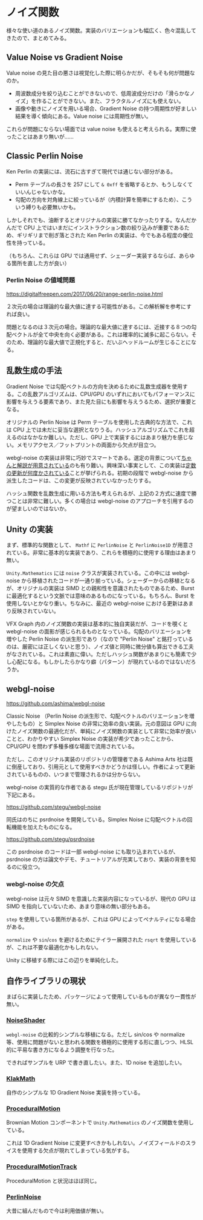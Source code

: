 # ノイズ関数

様々な使い道のあるノイズ関数。実装のバリエーションも幅広く、色々混乱してきたので、まとめてみる。

## Value Noise vs Gradient Noise

Value noise の見た目の悪さは視覚化した際に明らかだが、そもそも何が問題なのか。

- 周波数成分を絞り込むことができないので、低周波成分だけの「滑らかなノイズ」を作ることができない。また、フラクタルノイズにも使えない。
- 画像や動きにノイズを用いる場合、Gradient Noise の持つ周期性が好ましい結果を導く傾向にある。Value noise には周期性が無い。

これらが問題にならない場面では value noise も使えると考えられる。実際に使ったことはあまり無いが……

## Classic Perlin Noise

Ken Perlin の実装には、流石に古すぎて現代では通じない部分がある。

- Perm テーブルの長さを 257 にして `& 0xff` を省略するとか、もうしなくていいんじゃないかな。
- 勾配の方向を対角線上に絞っているが（内積計算を簡単にするため）、こういう縛りも必要無いかも。

しかしそれでも、油断するとオリジナルの実装に勝てなかったりする。なんだかんだで CPU 上ではいまだにインストラクション数の絞り込みが重要であるため、ギリギリまで削ぎ落とされた Ken Perlin の実装は、今でもある程度の優位性を持っている。

（もちろん、これらは GPU では通用せず、シェーダー実装するならば、あらゆる箇所を直した方が良い）

### Perlin Noise の値域問題

https://digitalfreepen.com/2017/06/20/range-perlin-noise.html

２次元の場合は理論的な最大値に達する可能性がある。この解析解を参考にすれば良い。

問題となるのは３次元の場合。理論的な最大値に達するには、近接する８つの勾配ベクトルが全て中央を向く必要がある。これは確率的に滅多に起こらない。そのため、理論的な最大値で正規化すると、だいぶヘッドルームが生じることになる。

## 乱数生成の手法

Gradient Noise では勾配ベクトルの方向を決めるために乱数生成器を使用する。この乱数アルゴリズムは、CPU/GPU のいずれにおいてもパフォーマンスに影響を与えうる要素であり、また見た目にも影響を与えうるため、選択が重要となる。

オリジナルの Perlin Noise は Perm テーブルを使用した古典的な方法で、これは CPU 上では未だに妥当な選択となりうる。ハッシュアルゴリズムでこれを超えるのはなかなか難しい。ただし、GPU 上で実装するにはあまり魅力を感じない。メモリアクセス／フットプリントの両面から欠点が目立つ。

webgl-noise の実装は非常に巧妙でスマートである。選定の背景について[ちゃんと解説が用意されている](https://github.com/stegu/psrdnoise/tree/main/article)のも有り難い。興味深い事実として、この実装は[定数の更新が何度かされている](https://github.com/stegu/webgl-noise/commit/c008e21d3df2ab0b45aaa0c86df4a817ad6b95d4)ことが挙げられる。初期の段階で webgl-noise から派生したコードは、この変更が反映されていなかったりする。

ハッシュ関数を乱数生成に用いる方法も考えられるが、上記の２方式に速度で勝つことは非常に難しい。多くの場合は webgl-noise のアプローチを引用するのが望ましいのではないか。

## Unity の実装

まず、標準的な関数として、 `Mathf` に `PerlinNoise` と `PerlinNoise1D` が用意されている。非常に基本的な実装であり、これらを積極的に使用する理由はあまり無い。

`Unity.Mathematics` には `noise` クラスが実装されている。この中には webgl-noise から移植されたコードが一通り揃っている。シェーダーからの移植となるが、オリジナルの実装は SIMD との親和性を意識されたものであるため、Burst に最適化するという文脈では意味のあるものになっている。もちろん、Burst を使用しないとかなり重い。ちなみに、最近の webgl-noise における更新はあまり反映されていない。

VFX Graph 内のノイズ関数の実装は基本的に独自実装だが、コードを覗くと webgl-noise の面影が感じられるものとなっている。勾配のバリエーションを増やした Perlin Noise の派生形であり（なので "Perlin Noise" と銘打っているのは、厳密には正しくないと思う）、ノイズ値と同時に微分値も算出できる工夫がなされている。これは素直に偉い。ただしハッシュ関数があまりにも簡素で少し心配になる。もしかしたらかなり癖（パターン）が現れているのではないだろうか。

## webgl-noise

https://github.com/ashima/webgl-noise

Classic Noise （Perlin Noise の派生形で、勾配ベクトルのバリエーションを増やしたもの）と Simplex Noise の非常に効率の良い実装。元の意図は GPU に向けたノイズ関数の最適化だが、単純にノイズ関数の実装として非常に効率が良いことと、わかりやすい Simplex Noise の実装が希少であったことから、CPU/GPU を問わず多種多様な場面で流用されている。

ただし、このオリジナル実装のリポジトリの管理者である Ashima Arts 社は既に倒産しており、引用元として使用すべきかどうかは怪しい。作者によって更新されているものの、いつまで管理されるかは分からない。

webgl-noise の実質的な作者である stegu 氏が現在管理しているリポジトリが下記にある。

https://github.com/stegu/webgl-noise

同氏はのちに psrdnoise を開発している。Simplex Noise に勾配ベクトルの回転機能を加えたものになる。

https://github.com/stegu/psrdnoise

この psrdnoise のコードは一部 webgl-noise にも取り込まれているが、psrdnoise の方は論文やデモ、チュートリアルが充実しており、実装の背景を知るのに役立つ。

### webgl-noise の欠点

webgl-noise は元々 SIMD を意識した実装内容になっているが、現代の GPU は SIMD を指向していないため、あまり意味の無い部分もある。

`step` を使用している箇所があるが、これは GPU によってペナルティになる場合がある。

`normalize` や `sin`/`cos` を避けるためにテイラー展開された `rsqrt` を使用しているが、これは不要な最適化かもしれない。

Unity に移植する際にはこの辺りを単純化した。

## 自作ライブラリの現状

まばらに実装したため、パッケージによって使用しているものが異なり一貫性が無い。

### [NoiseShader](https://github.com/keijiro/NoiseShader)

`webgl-noise` の比較的シンプルな移植になる。ただし sin/cos や normalize 等、使用に問題がないと思われる関数を積極的に使用する形に直しつつ、HLSL 的に平易な書き方になるよう調整を行なった。

できればサンプルを URP で書き直したい。また、1D noise を追加したい。

### [KlakMath](https://github.com/keijiro/KlakMath)

自作のシンプルな 1D Gradient Noise 実装を持っている。

### [ProceduralMotion](https://github.com/keijiro/ProceduralMotion)

Brownian Motion コンポーネントで `Unity.Mathematics` のノイズ関数を使用している。

これは 1D Gradient Noise に変更すべきかもしれない。ノイズフィールドのスライスを使用する欠点が現れてしまっている気がする。

### [ProceduralMotionTrack](https://github.com/keijiro/ProceduralMotionTrack)

ProceduralMotion と状況はほぼ同じ。

### [PerlinNoise](https://github.com/keijiro/PerlinNoise)

大昔に組んだもので今は利用価値が無い。
